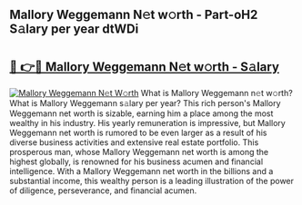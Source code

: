 ## Mallory Weggemann N𝚎t w𝚘rth - Part-oH2 S𝚊lary per year dtWDi

# <h2><a href="http://gc30la.nevu.top/?p=Mallory+Weggemann">🔗 👉🔴 Mallory Weggemann N𝚎t w𝚘rth - S𝚊lary</a></h2>

[![Mallory Weggemann N𝚎t W𝚘rth](https://i.imgur.com/Oavwk0R.jpeg)](http://gc30la.nevu.top/?p=Mallory+Weggemann)
What is Mallory Weggemann n𝚎t w𝚘rth? What is Mallory Weggemann s𝚊lary per year?
This rich person's Mallory Weggemann net worth is sizable, earning him a place among the most wealthy in his industry. His yearly remuneration is impressive, but Mallory Weggemann net worth is rumored to be even larger as a result of his diverse business activities and extensive real estate portfolio. This prosperous man, whose Mallory Weggemann net worth is among the highest globally, is renowned for his business acumen and financial intelligence. With a Mallory Weggemann net worth in the billions and a substantial income, this wealthy person is a leading illustration of the power of diligence, perseverance, and financial acumen.

